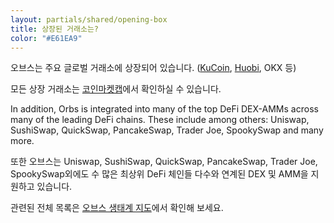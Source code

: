 ```yaml
---
layout: partials/shared/opening-box
title: 상장된 거래소는?
color: "#E61EA9"
---
```


오브스는 주요 글로벌 거래소에 상장되어 있습니다. ([KuCoin](https://www.orbs.com/kucoin-exchange-lists-orbs-token-orbs/), [Huobi](https://www.orbs.com/Huobi-Global-Lists-Orbs-Token/), OKX 등)

모든 상장 거래소는 [코인마켓캡](https://coinmarketcap.com/currencies/orbs/markets/)에서 확인하실 수 있습니다.

In addition, Orbs is integrated into many of the top DeFi DEX-AMMs across many of the leading DeFi chains. These include among others: Uniswap, SushiSwap, QuickSwap, PancakeSwap, Trader Joe, SpookySwap and many more.

또한 오브스는 Uniswap, SushiSwap, QuickSwap, PancakeSwap, Trader Joe, SpookySwap외에도 수 많은 최상위 DeFi 체인들 다수와 연계된 DEX 및 AMM을 지원하고 있습니다.

관련된 전체 목록은 [오브스 생태계 지도](/ko/ecosystem/)에서 확인해 보세요.
